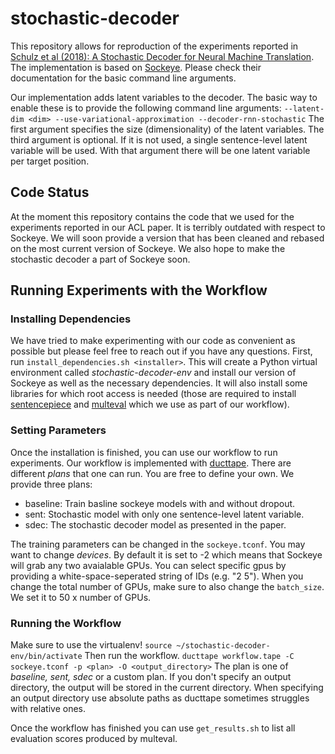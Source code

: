 # stochastic-decoder
This repository allows for reproduction of the experiments reported in [Schulz et al (2018): A Stochastic Decoder for Neural Machine Translation](). The implementation is based on [Sockeye](https://github.com/awslabs/sockeye). Please check their documentation for the basic command line arguments.

Our implementation adds latent variables to the decoder. The basic way to enable these is to provide the following command line arguments:
```--latent-dim <dim> --use-variational-approximation --decoder-rnn-stochastic```
The first argument specifies the size (dimensionality) of the latent variables. The third argument is optional. If it is not used, a single sentence-level latent variable will be used. With that argument there will be one latent variable per target position.

## Code Status

At the moment this repository contains the code that we used for the experiments reported in our ACL paper. It is terribly outdated with respect to Sockeye. We will soon provide a version that has been cleaned and rebased on the most current version of Sockeye. We also hope to make the stochastic decoder a part of Sockeye soon.

## Running Experiments with the Workflow

### Installing Dependencies

We have tried to make experimenting with our code as convenient as possible but please feel free to reach out if you have any questions. First, run ```install_dependencies.sh <installer>```. This will create a Python virtual environment called *stochastic-decoder-env* and install our version of Sockeye as well as the necessary dependencies. It will also install some libraries for which root access is needed (those are required to install [sentencepiece](https://github.com/google/sentencepiece) and [multeval](https://github.com/jhclark/multeval) which we use as part of our workflow).

### Setting Parameters

Once the installation is finished, you can use our workflow to run experiments. Our workflow is implemented with [ducttape](https://github.com/jhclark/ducttape). There are different *plans* that one can run. You are free to define your own. We provide three plans:
* baseline: Train basline sockeye models with and without dropout.
* sent: Stochastic model with only one sentence-level latent variable.
* sdec: The stochastic decoder model as presented in the paper.

The training parameters can be changed in the ```sockeye.tconf```. You may want to change *devices*. By default it is set to -2 which means that Sockeye will grab any two avaialable GPUs. You can select specific gpus by providing a white-space-seperated string of IDs (e.g. "2 5"). When you change the total number of GPUs, make sure to also change the ```batch_size```. We set it to 50 x number of GPUs.

### Running the Workflow

Make sure to use the virtualenv!
```source ~/stochastic-decoder-env/bin/activate```
Then run the workflow.
```ducttape workflow.tape -C sockeye.tconf -p <plan> -O <output_directory>```
The plan is one of *baseline, sent, sdec* or a custom plan. If you don't specify an output directory, the output will be stored in the current directory. When specifying an output directory use absolute paths as ducttape sometimes struggles with relative ones.

Once the workflow has finished you can use ```get_results.sh``` to list all evaluation scores produced by multeval.
